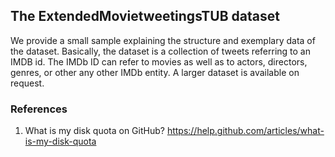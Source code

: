 ## The ExtendedMovietweetingsTUB dataset

We provide a small sample explaining the structure and exemplary data of the dataset. Basically, the dataset is a collection of tweets referring to an IMDB id. The IMDb ID can refer to movies as well as to actors, directors, genres, or other any other IMDb entity.
A larger dataset is available on request.

### References
1. What is my disk quota on GitHub? https://help.github.com/articles/what-is-my-disk-quota

